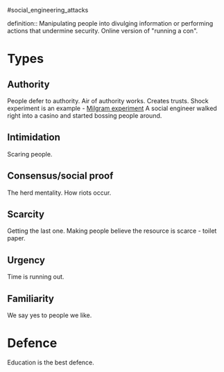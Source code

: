 #social_engineering_attacks

definition:: Manipulating people into divulging information or performing actions that undermine security. Online version of "running a con".

# Types

## Authority 
People defer to authority. Air of authority works. Creates trusts. Shock experiment is an example - [Milgram experiment](https://en.wikipedia.org/wiki/Milgram_experiment)
A social engineer walked right into a casino and started bossing people around.

## Intimidation 
Scaring people. 

## Consensus/social proof
The herd mentality. How riots occur.

## Scarcity
Getting the last one. Making people believe the resource is scarce - toilet paper. 

## Urgency
Time is running out. 

## Familiarity
We say yes to people we like. 

# Defence
Education is the best defence.